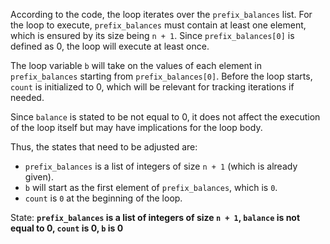 According to the code, the loop iterates over the `prefix_balances` list. For the loop to execute, `prefix_balances` must contain at least one element, which is ensured by its size being `n + 1`. Since `prefix_balances[0]` is defined as 0, the loop will execute at least once.

The loop variable `b` will take on the values of each element in `prefix_balances` starting from `prefix_balances[0]`. Before the loop starts, `count` is initialized to 0, which will be relevant for tracking iterations if needed.

Since `balance` is stated to be not equal to 0, it does not affect the execution of the loop itself but may have implications for the loop body.

Thus, the states that need to be adjusted are:
- `prefix_balances` is a list of integers of size `n + 1` (which is already given).
- `b` will start as the first element of `prefix_balances`, which is `0`.
- `count` is `0` at the beginning of the loop.

State: **`prefix_balances` is a list of integers of size `n + 1`, `balance` is not equal to 0, `count` is 0, `b` is 0**
